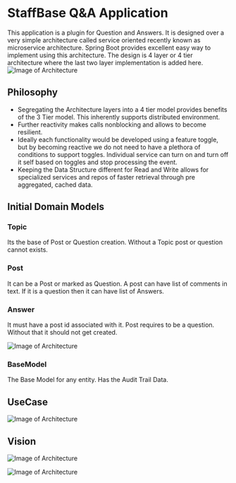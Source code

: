# StaffBase Q&A Application
This application is a plugin for Question and Answers. It is designed over a very simple architecture called service oriented recently known as microservice architecture. Spring Boot provides excellent easy way to implement using this architecture. The design is 4 layer or 4 tier architecture where the last two layer implementation is added here.
![Image of Architecture](https://github.com/sankhasil/SampleProjects/QANDA/images/architectureProposal.png)

## Philosophy
- Segregating the Architecture layers into a 4 tier model provides benefits of the 3 Tier model. This inherently supports distributed environment. 
- Further reactivity makes calls nonblocking and allows to become resilient. 
- Ideally each functionality would be developed using a feature toggle, but by becoming reactive we do not need to have a plethora of conditions to support toggles. Individual service can turn on and turn off it self based on toggles and stop processing the event.
- Keeping the Data Structure different for Read and Write allows for specialized services and repos of faster retrieval through pre aggregated, cached data.

## Initial Domain Models
### Topic
Its the base of Post or Question creation. Without a Topic post or question cannot exists.
### Post
It can be a Post or marked as Question. A post can have list of comments in text. If it is a question then it can have list of Answers.
### Answer
It must have a post id associated with it. Post requires to be a question. Without that it should not get created.

![Image of Architecture](https://github.com/sankhasil/SampleProjects/QANDA/images/EnitityDiagram.jpg)
### BaseModel
The Base Model for any entity. Has the Audit Trail Data.



## UseCase
![Image of Architecture](https://github.com/sankhasil/SampleProjects/QANDA/images/userCase.jpg)

## Vision
![Image of Architecture](https://github.com/sankhasil/SampleProjects/QANDA/images/ecosystemVision.png)

![Image of Architecture](https://github.com/sankhasil/SampleProjects/QANDA/images/microserviceCommunicationVision.png)
